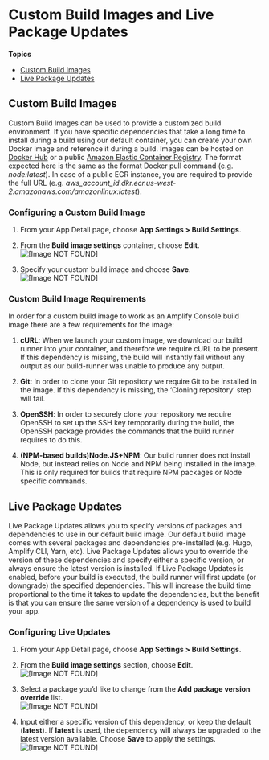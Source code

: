 # Custom Build Images and Live Package Updates<a name="custom-build-image"></a>

**Topics**
+ [Custom Build Images](#setup)
+ [Live Package Updates](#setup-live-updates)

## Custom Build Images<a name="setup"></a>

Custom Build Images can be used to provide a customized build environment\. If you have specific dependencies that take a long time to install during a build using our default container, you can create your own Docker image and reference it during a build\. Images can be hosted on [Docker Hub](https://hub.docker.com/) or a public [Amazon Elastic Container Registry](https://aws.amazon.com/ecr/)\. The format expected here is the same as the format Docker pull command \(e\.g\. *node:latest*\)\. In case of a public ECR instance, you are required to provide the full URL \(e\.g\. *aws\_account\_id\.dkr\.ecr\.us\-west\-2\.amazonaws\.com/amazonlinux:latest*\)\.

### Configuring a Custom Build Image<a name="configuring-a-custom-build-image"></a>

1. From your App Detail page, choose **App Settings > Build Settings**\.

1. From the **Build image settings** container, choose **Edit**\.  
![\[Image NOT FOUND\]](http://docs.aws.amazon.com/amplify/latest/userguide/images/custom-build-1.png)

1. Specify your custom build image and choose **Save**\.  
![\[Image NOT FOUND\]](http://docs.aws.amazon.com/amplify/latest/userguide/images/custom-build-2.png)

### Custom Build Image Requirements<a name="custom-build-image-requirements"></a>

In order for a custom build image to work as an Amplify Console build image there are a few requirements for the image:

1.  **cURL**: When we launch your custom image, we download our build runner into your container, and therefore we require cURL to be present\. If this dependency is missing, the build will instantly fail without any output as our build\-runner was unable to produce any output\.

1.  **Git**: In order to clone your Git repository we require Git to be installed in the image\. If this dependency is missing, the ‘Cloning repository’ step will fail\.

1.  **OpenSSH**: In order to securely clone your repository we require OpenSSH to set up the SSH key temporarily during the build, the OpenSSH package provides the commands that the build runner requires to do this\.

1.  **\(NPM\-based builds\)Node\.JS\+NPM**: Our build runner does not install Node, but instead relies on Node and NPM being installed in the image\. This is only required for builds that require NPM packages or Node specific commands\.

## Live Package Updates<a name="setup-live-updates"></a>

Live Package Updates allows you to specify versions of packages and dependencies to use in our default build image\. Our default build image comes with several packages and dependencies pre\-installed \(e\.g\. Hugo, Amplify CLI, Yarn, etc\)\. Live Package Updates allows you to override the version of these dependencies and specify either a specific version, or always ensure the latest version is installed\. If Live Package Updates is enabled, before your build is executed, the build runner will first update \(or downgrade\) the specified dependencies\. This will increase the build time proportional to the time it takes to update the dependencies, but the benefit is that you can ensure the same version of a dependency is used to build your app\.

### Configuring Live Updates<a name="configuring-live-updates"></a>

1. From your App Detail page, choose **App Settings > Build Settings**\.

1. From the **Build image settings** section, choose **Edit**\.  
![\[Image NOT FOUND\]](http://docs.aws.amazon.com/amplify/latest/userguide/images/custom-build-1.png)

1. Select a package you’d like to change from the **Add package version override** list\.  
![\[Image NOT FOUND\]](http://docs.aws.amazon.com/amplify/latest/userguide/images/live-updates-1.png)

1. Input either a specific version of this dependency, or keep the default \(**latest**\)\. If **latest** is used, the dependency will always be upgraded to the latest version available\. Choose **Save** to apply the settings\.  
![\[Image NOT FOUND\]](http://docs.aws.amazon.com/amplify/latest/userguide/images/live-updates-2.png)